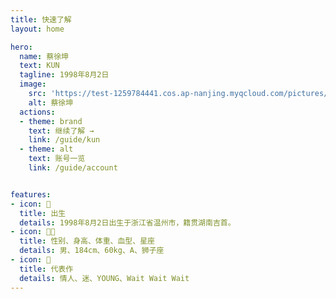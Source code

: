 ```yaml
---
title: 快速了解
layout: home

hero:
  name: 蔡徐坤
  text: KUN
  tagline: 1998年8月2日 
  image:
    src: 'https://test-1259784441.cos.ap-nanjing.myqcloud.com/pictures/kun_hug_me.jpg'
    alt: 蔡徐坤
  actions:
  - theme: brand
    text: 继续了解 →
    link: /guide/kun
  - theme: alt
    text: 账号一览
    link: /guide/account


features:
- icon: 🎂
  title: 出生
  details: 1998年8月2日出生于浙江省温州市，籍贯湖南吉首。
- icon: 💁🏻‍
  title: 性别、身高、体重、血型、星座
  details: 男、184cm、60kg、A、狮子座
- icon: 💽
  title: 代表作
  details: 情人、迷、YOUNG、Wait Wait Wait
---
```

<style>
:root {
  --vp-home-hero-name-color: transparent;
  --vp-home-hero-name-background: -webkit-linear-gradient(120deg, #ace838, #4edff2);
}
</style>
